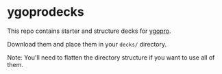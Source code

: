 # ygoprodecks
This repo contains starter and structure decks for [ygopro](https://www.ygopro.co/).

Download them and place them in your `decks/` directory. 

Note: You'll need to flatten the directory structure if you want to use all of them.
